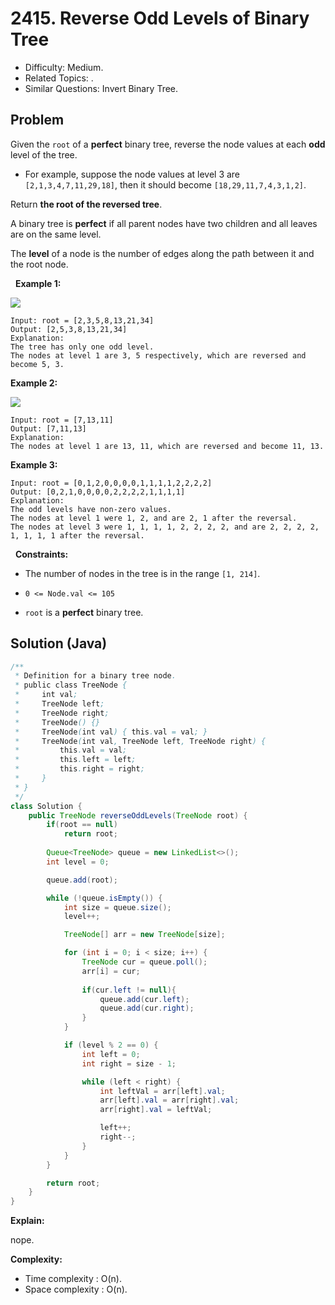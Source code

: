 # 2415. Reverse Odd Levels of Binary Tree

- Difficulty: Medium.
- Related Topics: .
- Similar Questions: Invert Binary Tree.

## Problem

Given the ```root``` of a **perfect** binary tree, reverse the node values at each **odd** level of the tree.


	
- For example, suppose the node values at level 3 are ```[2,1,3,4,7,11,29,18]```, then it should become ```[18,29,11,7,4,3,1,2]```.


Return **the root of the reversed tree**.

A binary tree is **perfect** if all parent nodes have two children and all leaves are on the same level.

The **level** of a node is the number of edges along the path between it and the root node.

 
**Example 1:**

![](https://assets.leetcode.com/uploads/2022/07/28/first_case1.png)

```
Input: root = [2,3,5,8,13,21,34]
Output: [2,5,3,8,13,21,34]
Explanation: 
The tree has only one odd level.
The nodes at level 1 are 3, 5 respectively, which are reversed and become 5, 3.
```

**Example 2:**

![](https://assets.leetcode.com/uploads/2022/07/28/second_case3.png)

```
Input: root = [7,13,11]
Output: [7,11,13]
Explanation: 
The nodes at level 1 are 13, 11, which are reversed and become 11, 13.
```

**Example 3:**

```
Input: root = [0,1,2,0,0,0,0,1,1,1,1,2,2,2,2]
Output: [0,2,1,0,0,0,0,2,2,2,2,1,1,1,1]
Explanation: 
The odd levels have non-zero values.
The nodes at level 1 were 1, 2, and are 2, 1 after the reversal.
The nodes at level 3 were 1, 1, 1, 1, 2, 2, 2, 2, and are 2, 2, 2, 2, 1, 1, 1, 1 after the reversal.
```

 
**Constraints:**


	
- The number of nodes in the tree is in the range ```[1, 214]```.
	
- ```0 <= Node.val <= 105```
	
- ```root``` is a **perfect** binary tree.



## Solution (Java)

```java
/**
 * Definition for a binary tree node.
 * public class TreeNode {
 *     int val;
 *     TreeNode left;
 *     TreeNode right;
 *     TreeNode() {}
 *     TreeNode(int val) { this.val = val; }
 *     TreeNode(int val, TreeNode left, TreeNode right) {
 *         this.val = val;
 *         this.left = left;
 *         this.right = right;
 *     }
 * }
 */
class Solution {
    public TreeNode reverseOddLevels(TreeNode root) {
        if(root == null)
            return root;
        
        Queue<TreeNode> queue = new LinkedList<>();
        int level = 0;

        queue.add(root);

        while (!queue.isEmpty()) {
            int size = queue.size();
            level++;

            TreeNode[] arr = new TreeNode[size];

            for (int i = 0; i < size; i++) {
                TreeNode cur = queue.poll();
                arr[i] = cur;
                
                if(cur.left != null){
                    queue.add(cur.left);
                    queue.add(cur.right);
                }
            }

            if (level % 2 == 0) {
                int left = 0;
                int right = size - 1;

                while (left < right) {
                    int leftVal = arr[left].val;
                    arr[left].val = arr[right].val;
                    arr[right].val = leftVal;

                    left++;
                    right--;
                }
            }
        }

        return root;
    }
}
```

**Explain:**

nope.

**Complexity:**

* Time complexity : O(n).
* Space complexity : O(n).
